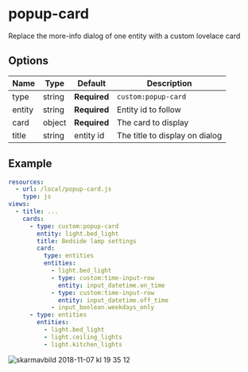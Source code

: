 popup-card
==========

Replace the more-info dialog of one entity with a custom lovelace card


## Options

| Name | Type | Default | Description
| ---- | ---- | ------- | -----------
| type | string | **Required** | `custom:popup-card`
| entity | string | **Required** | Entity id to follow
| card | object | **Required** | The card to display
| title | string | entity id | The title to display on dialog

## Example
```yaml
resources:
  - url: /local/popup-card.js
    type: js
views:
  - title: ...
    cards:
      - type: custom:popup-card
        entity: light.bed_light
        title: Bedside lamp settings
        card:
          type: entities
          entities:
            - light.bed_light
            - type: custom:time-input-row
              entity: input_datetime.on_time
            - type: custom:time-input-row
              entity: input_datetime.off_time
            - input_boolean.weekdays_only
      - type: entities
        entities:
          - light.bed_light
          - light.ceiling_lights
          - light.kitchen_lights
```


![skarmavbild 2018-11-07 kl 19 35 12](https://user-images.githubusercontent.com/1299821/48152470-4b530700-e2c4-11e8-8a4d-d6a2121fc4c5.png)

